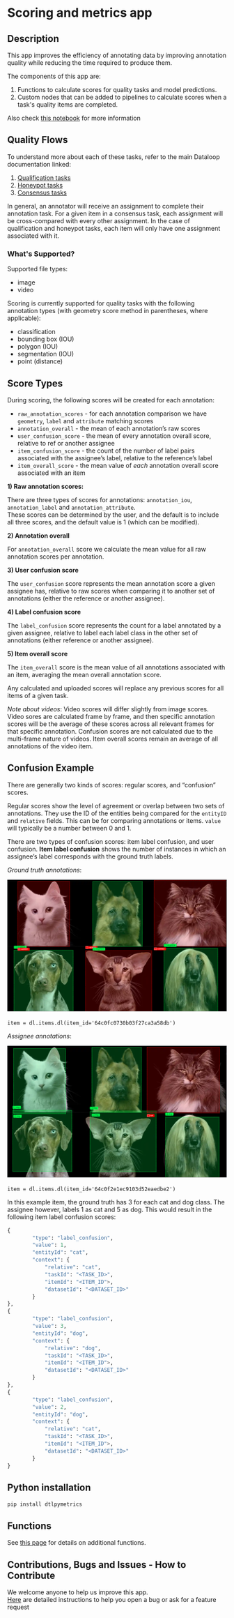 # Scoring and metrics app


## Description

This app improves the efficiency of annotating data by improving annotation quality while reducing the time required to
produce them.

The components of this app are:

1. Functions to calculate scores for quality tasks and model predictions.
2. Custom nodes that can be added to pipelines to calculate scores when a task's quality items are completed.

Also check [this notebook](docs/metrics.ipynb) for more information

## Quality Flows
To understand more about each of these tasks, refer to the main Dataloop documentation linked:

1. [Qualification tasks](https://dataloop.ai/docs/qualification-honeypot)
2. [Honeypot tasks](https://dataloop.ai/docs/qualification-honeypot#honeypot)
3. [Consensus tasks](https://dataloop.ai/docs/consensus)


In general, an annotator will receive an assignment to complete their annotation task. For a given item in a consensus task, 
each assignment will be cross-compared with every other assignment. In the case of qualification and honeypot tasks, 
each item will only have one assignment associated with it. 

### What's Supported?

Supported file types:
- image
- video

Scoring is currently supported for quality tasks with the following annotation types (with geometry score method in parentheses, where applicable):
- classification
- bounding box (IOU)
- polygon (IOU)
- segmentation (IOU)
- point (distance)


## Score Types

During scoring, the following scores will be created for each annotation:

- `raw_annotation_scores` -  for each annotation comparison we have `geometry`, `label` and `attribute` matching scores
- `annotation_overall` - the mean of each annotation’s raw scores
- `user_confusion_score` - the mean of every annotation overall score, relative to ref or another assignee
- `item_confusion_score` - the count of the number of label pairs associated with the assignee’s label, relative to the reference’s label
- `item_overall_score` - the mean value of *each* annotation overall score associated with an item

**1) Raw annotation scores:** 

There are three types of scores for annotations: `annotation_iou`, `annotation_label` and `annotation_attribute`.  
These scores can be determined by the user, and the default is to include all three scores, and the default value is 1 (which can be modified).

**2) Annotation overall**

For `annotation_overall` score we calculate the mean value for all raw annotation scores per annotation. 

**3) User confusion score**

The `user_confusion` score represents the mean annotation score a given assignee has, relative to raw scores when comparing it to another set of annotations (either the reference or another assignee). 

**4) Label confusion score**

The `label_confusion` score represents the count for a label annotated by a given assignee, relative to label each label class in the other set of annotations (either reference or another assignee).

**5) Item overall score**

The `item_overall` score is the mean value of all annotations associated with an item, averaging the mean overall annotation score.

Any calculated and uploaded scores will replace any previous scores for all items of a given task.

_Note about videos_: Video scores will differ slightly from image scores. Video sores are calculated frame by frame, and then specific annotation scores will be the average of these scores across all relevant frames for that specific annotation. Confusion scores are not calculated due to the multi-frame nature of videos. Item overall scores remain an average of all annotations of the video item.

## Confusion Example

There are generally two kinds of scores: regular scores, and “confusion” scores. 

Regular scores show the level of agreement or overlap between two sets of annotations. They use the ID of the entities being compared for the `entityID` and `relative` fields. This can be for comparing annotations or items. `value` will typically be a number between 0 and 1. 


There are two types of confusion scores: item label confusion, and user confusion. **Item label confusion** shows the number of instances in which an assignee’s label corresponds with the ground truth labels. 

_Ground truth annotations_:

![Cat v dog](assets/cat_dog_annotations_1.png)

`item = dl.items.dl(item_id='64c0fc0730b03f27ca3a58db')`

_Assignee annotations_:

![Cat v dog](assets/cat_dog_annotations_2.png)

`item = dl.items.dl(item_id='64c0f2e1ec9103d52eaedbe2')`


In this example item, the ground truth has 3 for each cat and dog class. The assignee however, labels 1 as cat and 5 as dog. This would result in the following item label confusion scores:

```python
{
        "type": "label_confusion",
        "value": 1,
        "entityId": "cat",
        "context": {
            "relative": "cat",
            "taskId": "<TASK_ID>",
            "itemId": "<ITEM_ID">,
            "datasetId": "<DATASET_ID>"
        }
},
{
        "type": "label_confusion",
        "value": 3,
        "entityId": "dog",
        "context": {
            "relative": "dog",
            "taskId": "<TASK_ID>",
            "itemId": "<ITEM_ID">,
            "datasetId": "<DATASET_ID>"
        }
},
{
        "type": "label_confusion",
        "value": 2,
        "entityId": "dog",
        "context": {
            "relative": "cat",
            "taskId": "<TASK_ID>",
            "itemId": "<ITEM_ID">,
            "datasetId": "<DATASET_ID>"
        }
}
```

## Python installation

```shell
pip install dtlpymetrics
```

## Functions

See [this page](docs/dtlpymetrics_fxns.md) for details on additional functions.

## Contributions, Bugs and Issues - How to Contribute

We welcome anyone to help us improve this app.  
[Here](CONTRIBUTING.md) are detailed instructions to help you open a bug or ask for a feature request
